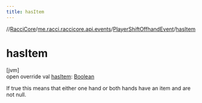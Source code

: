 ```yaml
---
title: hasItem
---
```

//[RacciCore](../../../index.html)/[me.racci.raccicore.api.events](../index.html)/[PlayerShiftOffhandEvent](index.html)/[hasItem](has-item.html)



# hasItem



[jvm]\
open override val [hasItem](has-item.html): [Boolean](https://kotlinlang.org/api/latest/jvm/stdlib/kotlin/-boolean/index.html)



If true this means that either one hand or both hands have an item and are not null.




